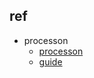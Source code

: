 
## ref

- processon
    + [processon](https://www.processon.com)
    + [guide](https://www.processon.com/support/category/521b26500cf21ecc0ad0034a)